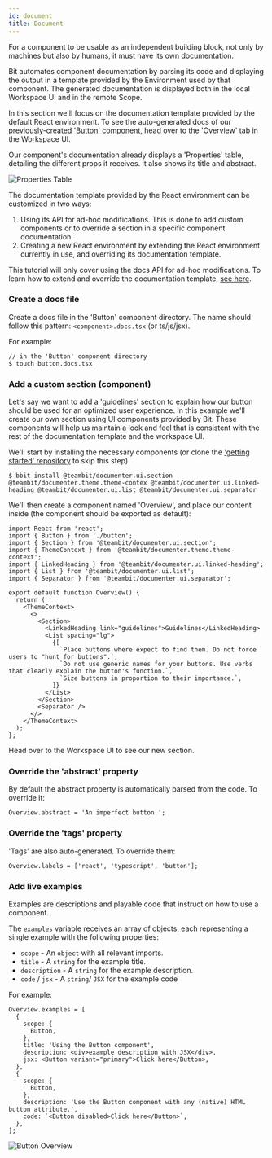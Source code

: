 ```yaml
---
id: document
title: Document
---
```

For a component to be usable as an independent building block, not only by machines but also by humans, it must have its own documentation.

Bit automates component documentation by parsing its code and displaying the output in a template provided by the Environment used by that component. The generated documentation is displayed both in the local Workspace UI and in the remote Scope.

In this section we'll focus on the documentation template provided by the default React environment. To see the auto-generated docs of our [previously-created 'Button' component](/docs/getting-started/add-components), head over to the 'Overview' tab in the Workspace UI. 

Our component's documentation already displays a 'Properties' table, detailing the different props it receives. It also shows its title and abstract.

![Properties Table](/img/docs_prop_table.jpg)

The documentation template provided by the React environment can be customized in two ways:

1. Using its API for ad-hoc modifications. This is done to add custom components or to override a section in a specific component documentation.
2. Creating a new React environment by extending the React environment currently in use, and overriding its documentation template.

This tutorial will only cover using the docs API for ad-hoc modifications. To learn how to extend and override the documentation template, [see here](docs/react/overview).


### Create a docs file

Create a docs file in the 'Button' component directory. The name should follow this pattern: `<component>.docs.tsx` (or ts/js/jsx).

For example:

```shell
// in the 'Button' component directory
$ touch button.docs.tsx
```

### Add a custom section (component)
Let's say we  want to add a 'guidelines' section to explain how our button should be used for an optimized user experience. In this example we'll create our own section using UI components provided by Bit. These components will help us maintain a look and feel that is consistent with the rest of the documentation template and the workspace UI.

We'll start by installing the necessary components (or clone the ['getting started' repository](https://github.com/teambit/getting-started-harmony) to skip this step)

```shell
$ bbit install @teambit/documenter.ui.section @teambit/documenter.theme.theme-contex @teambit/documenter.ui.linked-heading @teambit/documenter.ui.list @teambit/documenter.ui.separator
```

We'll then create a component named 'Overview', and place our content inside (the component should be exported as default):

```tsx
import React from 'react';
import { Button } from './button';
import { Section } from '@teambit/documenter.ui.section';
import { ThemeContext } from '@teambit/documenter.theme.theme-context';
import { LinkedHeading } from '@teambit/documenter.ui.linked-heading';
import { List } from '@teambit/documenter.ui.list';
import { Separator } from '@teambit/documenter.ui.separator';

export default function Overview() {
  return (
    <ThemeContext> 
      <>
        <Section>
          <LinkedHeading link="guidelines">Guidelines</LinkedHeading>
          <List spacing="lg">
            {[
              `Place buttons where expect to find them. Do not force users to "hunt for buttons".`,
              `Do not use generic names for your buttons. Use verbs that clearly explain the button's function.`,
              `Size buttons in proportion to their importance.`,
            ]}
          </List>
        </Section>
        <Separator />
      </>
    </ThemeContext>
  );
};
```

Head over to the Workspace UI to see our new section.
### Override the 'abstract' property
By default the abstract property is automatically parsed from the code. To override it:

```tsx
Overview.abstract = 'An imperfect button.';
```

### Override the 'tags' property

'Tags' are also auto-generated. To override them:

```tsx
Overview.labels = ['react', 'typescript', 'button'];
```

### Add live examples

Examples are descriptions and playable code that instruct on how to use a component. 

The `examples` variable receives an array of objects, each representing a single example with the following properties:

- `scope` - An `object` with all relevant imports.
- `title` - A `string` for the example title.
- `description` - A `string` for the example description.
- `code` / `jsx` - A `string`/ `JSX` for the example code

For example:

```tsx
Overview.examples = [
  {
    scope: {
      Button,
    },
    title: 'Using the Button component',
    description: <div>example description with JSX</div>,
    jsx: <Button variant="primary">Click here</Button>,
  },
  {
    scope: {
      Button,
    },
    description: 'Use the Button component with any (native) HTML button attribute.',
    code: `<Button disabled>Click here</Button>`,
  },
];
```
![Button Overview](/img/button_overview.png)